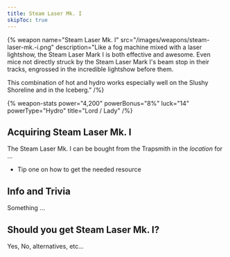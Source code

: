 ```yaml
---
title: Steam Laser Mk. I
skipToc: true
---
```


{% weapon
 name="Steam Laser Mk. I"
 src="/images/weapons/steam-laser-mk.-i.png"
 description="Like a fog machine mixed with a laser lightshow, the Steam Laser Mark I is both effective and awesome. Even mice not directly struck by the Steam Laser Mark I's beam stop in their tracks, engrossed in the incredible lightshow before them.

This combination of hot and hydro works especially well on the Slushy Shoreline and in the Iceberg."
/%}

{% weapon-stats
 power="4,200"
 powerBonus="8%"
 luck="14"
 powerType="Hydro"
 title="Lord / Lady"
/%}

## Acquiring Steam Laser Mk. I

The Steam Laser Mk. I can be bought from the Trapsmith in the *location* for ...

- Tip one on how to get the needed resource

## Info and Trivia

Something ...

## Should you get Steam Laser Mk. I?

Yes, No, alternatives, etc...
